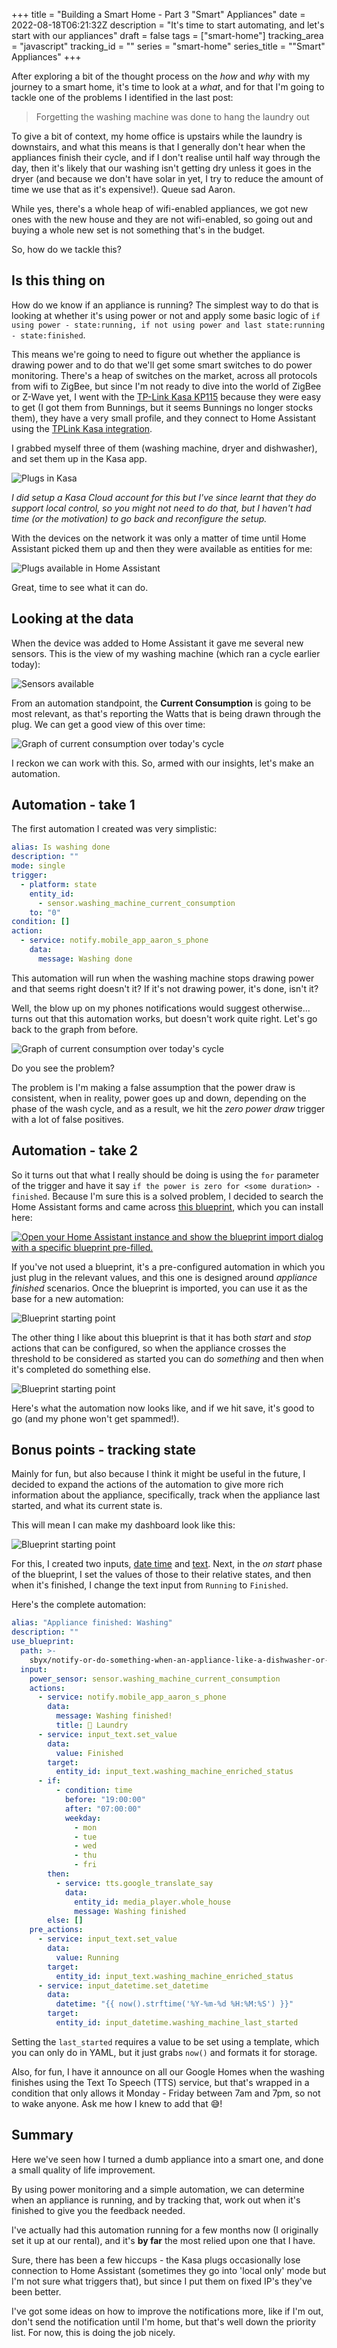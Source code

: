 +++
title = "Building a Smart Home - Part 3 \"Smart\" Appliances"
date = 2022-08-18T06:21:32Z
description = "It's time to start automating, and let's start with our appliances"
draft = false
tags = ["smart-home"]
tracking_area = "javascript"
tracking_id = ""
series = "smart-home"
series_title = "\"Smart\" Appliances"
+++

After exploring a bit of the thought process on the _how_ and _why_ with my journey to a smart home, it's time to look at a _what_, and for that I'm going to tackle one of the problems I identified in the last post:

> Forgetting the washing machine was done to hang the laundry out

To give a bit of context, my home office is upstairs while the laundry is downstairs, and what this means is that I generally don't hear when the appliances finish their cycle, and if I don't realise until half way through the day, then it's likely that our washing isn't getting dry unless it goes in the dryer (and because we don't have solar in yet, I try to reduce the amount of time we use that as it's expensive!). Queue sad Aaron.

While yes, there's a whole heap of wifi-enabled appliances, we got new ones with the new house and they are not wifi-enabled, so going out and buying a whole new set is not something that's in the budget.

So, how do we tackle this?

## Is this thing on

How do we know if an appliance is running? The simplest way to do that is looking at whether it's using power or not and apply some basic logic of `if using power - state:running, if not using power and last state:running - state:finished`.

This means we're going to need to figure out whether the appliance is drawing power and to do that we'll get some smart switches to do power monitoring. There's a heap of switches on the market, across all protocols from wifi to ZigBee, but since I'm not ready to dive into the world of ZigBee or Z-Wave yet, I went with the [TP-Link Kasa KP115](https://www.tp-link.com/au/home-networking/smart-plug/kp115/) because they were easy to get (I got them from Bunnings, but it seems Bunnings no longer stocks them), they have a very small profile, and they connect to Home Assistant using the [TPLink Kasa integration](https://www.home-assistant.io/integrations/tplink).

I grabbed myself three of them (washing machine, dryer and dishwasher), and set them up in the Kasa app.

![Plugs in Kasa](/images/2022-08-18-building-a-smart-home---part-3-smart-appliances/01.png)

_I did setup a Kasa Cloud account for this but I've since learnt that they do support local control, so you might not need to do that, but I haven't had time (or the motivation) to go back and reconfigure the setup._

With the devices on the network it was only a matter of time until Home Assistant picked them up and then they were available as entities for me:

![Plugs available in Home Assistant](/images/2022-08-18-building-a-smart-home---part-3-smart-appliances/02.png)

Great, time to see what it can do.

## Looking at the data

When the device was added to Home Assistant it gave me several new sensors. This is the view of my washing machine (which ran a cycle earlier today):

![Sensors available](/images/2022-08-18-building-a-smart-home---part-3-smart-appliances/03.png)

From an automation standpoint, the **Current Consumption** is going to be most relevant, as that's reporting the Watts that is being drawn through the plug. We can get a good view of this over time:

![Graph of current consumption over today's cycle](/images/2022-08-18-building-a-smart-home---part-3-smart-appliances/04.png)

I reckon we can work with this. So, armed with our insights, let's make an automation.

## Automation - take 1

The first automation I created was very simplistic:

```yaml
alias: Is washing done
description: ""
mode: single
trigger:
  - platform: state
    entity_id:
      - sensor.washing_machine_current_consumption
    to: "0"
condition: []
action:
  - service: notify.mobile_app_aaron_s_phone
    data:
      message: Washing done
```

This automation will run when the washing machine stops drawing power and that seems right doesn't it? If it's not drawing power, it's done, isn't it?

Well, the blow up on my phones notifications would suggest otherwise... turns out that this automation works, but doesn't work quite right. Let's go back to the graph from before.

![Graph of current consumption over today's cycle](/images/2022-08-18-building-a-smart-home---part-3-smart-appliances/04.png)

Do you see the problem?

The problem is I'm making a false assumption that the power draw is consistent, when in reality, power goes up and down, depending on the phase of the wash cycle, and as a result, we hit the _zero power draw_ trigger with a lot of false positives.

## Automation - take 2

So it turns out that what I really should be doing is using the `for` parameter of the trigger and have it say `if the power is zero for <some duration> - finished`. Because I'm sure this is a solved problem, I decided to search the Home Assistant forms and came across [this blueprint](https://gist.github.com/sbyx/6d8344d3575c9865657ac51915684696), which you can install here:

[![Open your Home Assistant instance and show the blueprint import dialog with a specific blueprint pre-filled.](https://my.home-assistant.io/badges/blueprint_import.svg)](https://my.home-assistant.io/redirect/blueprint_import/?blueprint_url=https%3A%2F%2Fgist.github.com%2Fsbyx%2F6d8344d3575c9865657ac51915684696)

If you've not used a blueprint, it's a pre-configured automation in which you just plug in the relevant values, and this one is designed around _appliance finished_ scenarios. Once the blueprint is imported, you can use it as the base for a new automation:

![Blueprint starting point](/images/2022-08-18-building-a-smart-home---part-3-smart-appliances/05.png)

The other thing I like about this blueprint is that it has both _start_ and _stop_ actions that can be configured, so when the appliance crosses the threshold to be considered as started you can do _something_ and then when it's completed do something else.

![Blueprint starting point](/images/2022-08-18-building-a-smart-home---part-3-smart-appliances/06.png)

Here's what the automation now looks like, and if we hit save, it's good to go (and my phone won't get spammed!).

## Bonus points - tracking state

Mainly for fun, but also because I think it might be useful in the future, I decided to expand the actions of the automation to give more rich information about the appliance, specifically, track when the appliance last started, and what its current state is.

This will mean I can make my dashboard look like this:

![Blueprint starting point](/images/2022-08-18-building-a-smart-home---part-3-smart-appliances/07.png)

For this, I created two inputs, [date time](https://www.home-assistant.io/integrations/input_datetime/) and [text](https://www.home-assistant.io/integrations/input_text/). Next, in the _on start_ phase of the blueprint, I set the values of those to their relative states, and then when it's finished, I change the text input from `Running` to `Finished`.

Here's the complete automation:

```yaml
alias: "Appliance finished: Washing"
description: ""
use_blueprint:
  path: >-
    sbyx/notify-or-do-something-when-an-appliance-like-a-dishwasher-or-washing-machine-finishes.yaml
  input:
    power_sensor: sensor.washing_machine_current_consumption
    actions:
      - service: notify.mobile_app_aaron_s_phone
        data:
          message: Washing finished!
          title: 🧺 Laundry
      - service: input_text.set_value
        data:
          value: Finished
        target:
          entity_id: input_text.washing_machine_enriched_status
      - if:
          - condition: time
            before: "19:00:00"
            after: "07:00:00"
            weekday:
              - mon
              - tue
              - wed
              - thu
              - fri
        then:
          - service: tts.google_translate_say
            data:
              entity_id: media_player.whole_house
              message: Washing finished
        else: []
    pre_actions:
      - service: input_text.set_value
        data:
          value: Running
        target:
          entity_id: input_text.washing_machine_enriched_status
      - service: input_datetime.set_datetime
        data:
          datetime: "{{ now().strftime('%Y-%m-%d %H:%M:%S') }}"
        target:
          entity_id: input_datetime.washing_machine_last_started
```

Setting the `last_started` requires a value to be set using a template, which you can only do in YAML, but it just grabs `now()` and formats it for storage.

Also, for fun, I have it announce on all our Google Homes when the washing finishes using the Text To Speech (TTS) service, but that's wrapped in a condition that only allows it Monday - Friday between 7am and 7pm, so not to wake anyone. Ask me how I knew to add that 😅!

## Summary

Here we've seen how I turned a dumb appliance into a smart one, and done a small quality of life improvement.

By using power monitoring and a simple automation, we can determine when an appliance is running, and by tracking that, work out when it's finished to give you the feedback needed.

I've actually had this automation running for a few months now (I originally set it up at our rental), and it's **by far** the most relied upon one that I have.

Sure, there has been a few hiccups - the Kasa plugs occasionally lose connection to Home Assistant (sometimes they go into 'local only' mode but I'm not sure what triggers that), but since I put them on fixed IP's they've been better.

I've got some ideas on how to improve the notifications more, like if I'm out, don't send the notification until I'm home, but that's well down the priority list. For now, this is doing the job nicely.
